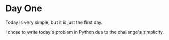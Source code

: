 # Day One

Today is very simple, but it is just the first day.

I chose to write today's problem in Python due to the challenge's simplicity.
